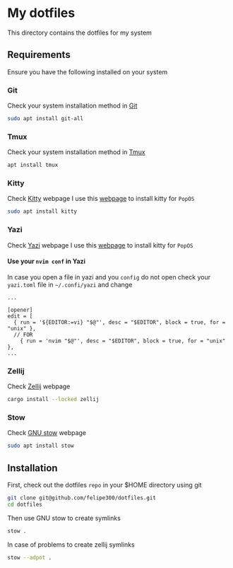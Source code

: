 # My dotfiles

This directory contains the dotfiles for my system

## Requirements

Ensure you have the following installed on your system

### Git

Check your system installation method in [Git](https://git-scm.com/book/en/v2/Getting-Started-Installing-Git)

```bash
sudo apt install git-all
```

### Tmux

Check your system installation method in [Tmux](https://github.com/tmux/tmux)

```bash
apt install tmux
```

### Kitty

Check [Kitty](https://sw.kovidgoyal.net/kitty/) webpage
I use this [webpage](https://linux.how2shout.com/how-to-install-kitty-terminal-on-ubuntu-22-04-or-20-04/) to install kitty for `PopOS`

```bash
sudo apt install kitty
```

### Yazi

Check [Yazi](https://yazi-rs.github.io/) webpage
I use this [webpage](https://lindevs.com/install-yazi-on-ubuntu) to install kitty for `PopOS`

#### Use your `nvim conf` in Yazi

In case you open a file in yazi and you `config` do not open check your `yazi.toml` file in `~/.confi/yazi` and change

```
...

[opener]
edit = [
  { run = '${EDITOR:=vi} "$@"', desc = "$EDITOR", block = true, for = "unix" },
  // FOR
	{ run = 'nvim "$@"', desc = "$EDITOR", block = true, for = "unix" },
...
```

### Zellij

Check [Zellij](https://zellij.dev/) webpage

```bash
cargo install --locked zellij
```

### Stow

Check [GNU stow](https://www.gnu.org/software/stow/) webpage

```bash
sudo apt install stow
```

## Installation

First, check out the dotfiles `repo` in your $HOME directory using git

```bash
git clone git@github.com/felipe300/dotfiles.git
cd dotfiles
```

Then use GNU stow to create symlinks

```bash
stow .
```

In case of problems to create zellij symlinks

```bash
stow --adpot .
```

